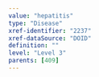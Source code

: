 ```yaml
---
value: "hepatitis"
type: "Disease"
xref-identifier: "2237"
xref-dataSource: "DOID"
definition: ""
level: "Level 3"
parents: [409]
---
```


